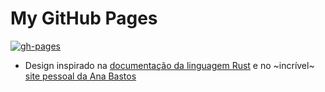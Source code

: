 # My GitHub Pages

[![gh-pages](https://github.com/weslenng-labs/gh-pages/workflows/gh-pages/badge.svg?branch=master)](https://github.com/weslenng-labs/gh-pages/actions)

- Design inspirado na [documentação da linguagem Rust](https://www.rust-lang.org/learn) e no ~incrível~ [site pessoal da Ana Bastos](https://anabastos.me/)
